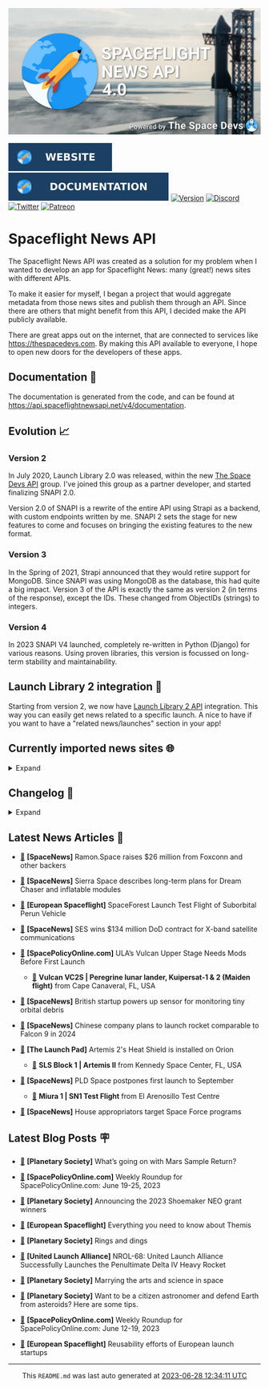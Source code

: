 ![Cover](https://raw.githubusercontent.com/TheSpaceDevs/spaceflightnewsapi/main/.github/profile/assets/snapi_poster.png)

[![Website](https://raw.githubusercontent.com/TheSpaceDevs/spaceflightnewsapi/main/.github/profile/assets/badge_snapi_website.svg)](https://spaceflightnewsapi.net/)
[![Documentation](https://raw.githubusercontent.com/TheSpaceDevs/spaceflightnewsapi/main/.github/profile/assets/badge_snapi_doc.svg)](https://api.spaceflightnewsapi.net/v4/docs)
[![Version](https://img.shields.io/github/v/release/TheSpaceDevs/spaceflightnewsapi?style=for-the-badge)](https://github.com/TheSpaceDevs/spaceflightnewsapi/releases/tag/v4.0.3)
[![Discord](https://img.shields.io/badge/Discord-%237289DA.svg?style=for-the-badge&logo=discord&logoColor=white)](https://discord.gg/p7ntkNA)
[![Twitter](https://img.shields.io/badge/Twitter-%231DA1F2.svg?style=for-the-badge&logo=Twitter&logoColor=white)](https://twitter.com/the_snapi)
[![Patreon](https://img.shields.io/badge/Patreon-F96854?style=for-the-badge&logo=patreon&logoColor=white)](https://www.patreon.com/TheSpaceDevs)

# Spaceflight News API

The Spaceflight News API was created as a solution for my problem when I wanted to develop an app for Spaceflight News: many (great!) news sites with different APIs.

To make it easier for myself, I began a project that would aggregate metadata from those news sites and publish them through an API. Since there are others that might benefit from this API, I decided make the API publicly available.

There are great apps out on the internet, that are connected to services like <https://thespacedevs.com>. By making this API available to everyone, I hope to open new doors for the developers of these apps.

## Documentation 📖

The documentation is generated from the code, and can be found at <https://api.spaceflightnewsapi.net/v4/documentation>.

## Evolution 📈

### Version 2

In July 2020, Launch Library 2.0 was released, within the new <a href="https://thespacedevs.com">The Space Devs API</a> group. I've joined this group as a partner developer, and started finalizing SNAPI 2.0.

Version 2.0 of SNAPI is a rewrite of the entire API using Strapi as a backend, with custom endpoints written by me.
SNAPI 2 sets the stage for new features to come and focuses on bringing the existing features to the new format.

### Version 3

In the Spring of 2021, Strapi announced that they would retire support for MongoDB. Since SNAPI was using MongoDB as the database, this had quite a big impact.
Version 3 of the API is exactly the same as version 2 (in terms of the response), except the IDs. These changed from ObjectIDs (strings) to integers.

### Version 4
In 2023 SNAPI V4 launched, completely re-written in Python (Django) for various reasons.
Using proven libraries, this version is focussed on long-term stability and maintainability.

## Launch Library 2 integration 🚀

Starting from version 2, we now have <a href="https://thespacedevs.com/llapi">Launch Library 2 API</a> integration. This way you can easily get news related to a specific launch.
A nice to have if you want to have a "related news/launches" section in your app!

## Currently imported news sites 🌐

<details>
<summary>Expand</summary>

- AmericaSpace
- Arstechnica
- Blue Origin
- CNBC
- ESA
- ElonX
- Euronews
- European Spaceflight
- Jet Propulsion Laboratory
- NASA
- NASASpaceflight
- National Geographic
- National Space Society
- Phys
- Planetary Society
- Reuters
- Space.com
- SpaceFlight Insider
- SpaceNews
- SpacePolicyOnline.com
- SpaceX
- Spaceflight Now
- SyFy
- TechCrunch
- Teslarati
- The Drive
- The Japan Times
- The Launch Pad
- The National
- The New York Times
- The Space Devs
- The Space Review
- The Verge
- The Wall Street Journal
- United Launch Alliance
- Virgin Galactic


</details>

## Changelog 📝
<details>
<summary>Expand</summary>

# V4.0.0

- Rewritten in Python and Django.

# V3.4.0

- Package updates
- Sentry fixes

# V3.0.0

- Package updates

### V3.2.0

- Various Sentry issues fixed

### V3.1.0

- Strapi updates
- Sentry updates
- Admin interface updates

### V3.0.0

- Switch to use Postgres as database

### V2.3.0

- The lost "article per (LL2) event" endpoint is back
- Changed the G4L logo on the site
- Added Sentry again, via the new Strapi plugin
- Changed from amqplib to amqp-connection-manager
- Updated to Strapi 3.5.3

### v2.2.0

- Dependency updates
- Code cleanup
- Admin side of things

### v2.1.0

- Backend changes on how new content is processed
- Package updates

### v2.0.0

- Complete rewrite of the app, focusing on existing features

</details>



## Latest News Articles 📰
- <a href="https://spacenews.com/ramon-space-raises-26-million-from-foxconn-and-other-backers/" >🔗</a> **[SpaceNews]** Ramon.Space raises $26 million from Foxconn and other backers


- <a href="https://spacenews.com/sierra-space-describes-long-term-plans-for-dream-chaser-and-inflatable-modules/" >🔗</a> **[SpaceNews]** Sierra Space describes long-term plans for Dream Chaser and inflatable modules


- <a href="https://europeanspaceflight.com/spaceforest-launch-test-flight-of-suborbital-perun-vehicle/" >🔗</a> **[European Spaceflight]** SpaceForest Launch Test Flight of Suborbital Perun Vehicle


- <a href="https://spacenews.com/ses-wins-134-million-dod-contract-for-x-band-satellite-communications/" >🔗</a> **[SpaceNews]** SES wins $134 million DoD contract for X-band satellite communications


- <a href="https://spacepolicyonline.com/news/ulas-vulcan-upper-stage-needs-mods-before-first-launch/" >🔗</a> **[SpacePolicyOnline.com]** ULA’s Vulcan Upper Stage Needs Mods Before First Launch


  - <a href="https://go4liftoff.com/launch/id/b973e965-3901-4bda-9236-b0afee33f388" >🚀</a> **Vulcan VC2S | Peregrine lunar lander, Kuipersat-1 & 2 (Maiden flight)** from Cape Canaveral, FL, USA



- <a href="https://spacenews.com/british-startup-powers-up-sensor-for-monitoring-tiny-orbital-debris/" >🔗</a> **[SpaceNews]** British startup powers up sensor for monitoring tiny orbital debris


- <a href="https://spacenews.com/chinese-company-plans-to-launch-rocket-comparable-to-falcon-9-in-2024/" >🔗</a> **[SpaceNews]** Chinese company plans to launch rocket comparable to Falcon 9 in 2024


- <a href="https://tlpnetwork.com/news/2023/06/artemis_2_heat_shield_installed" >🔗</a> **[The Launch Pad]** Artemis 2's Heat Shield is installed on Orion


  - <a href="https://go4liftoff.com/launch/id/41699701-2ef4-4b0c-ac9d-6757820cde87" >🚀</a> **SLS Block 1 | Artemis II** from Kennedy Space Center, FL, USA



- <a href="https://spacenews.com/pld-space-postpones-first-launch-to-september/" >🔗</a> **[SpaceNews]** PLD Space postpones first launch to September


  - <a href="https://go4liftoff.com/launch/id/b9fe915a-4359-4cc4-a23e-a9a5d8cf7856" >🚀</a> **Miura 1 | SN1 Test Flight** from El Arenosillo Test Centre



- <a href="https://spacenews.com/house-appropriators-target-space-force-programs/" >🔗</a> **[SpaceNews]** House appropriators target Space Force programs




## Latest Blog Posts 🪧

- <a href="https://www.planetary.org/articles/whats-going-on-with-mars-sample-return" >🔗</a> **[Planetary Society]** What’s going on with Mars Sample Return?


- <a href="https://spacepolicyonline.com/news/weekly-roundup-for-spacepolicyonline-com-june-19-25-2023/" >🔗</a> **[SpacePolicyOnline.com]** Weekly Roundup for SpacePolicyOnline.com: June 19-25, 2023


- <a href="https://www.planetary.org/articles/announcing-the-2023-shoemaker-neo-grant-winners" >🔗</a> **[Planetary Society]** Announcing the 2023 Shoemaker NEO grant winners


- <a href="https://europeanspaceflight.substack.com/p/everything-you-need-to-know-about-ddb" >🔗</a> **[European Spaceflight]** Everything you need to know about Themis


- <a href="https://www.planetary.org/the-downlink/rings-and-dings" >🔗</a> **[Planetary Society]** Rings and dings


- <a href="https://blog.ulalaunch.com/blog/united-launch-alliance-successfully-launches-the-penultimate-delta-iv-heavy-rocket" >🔗</a> **[United Launch Alliance]** NROL-68: United Launch Alliance Successfully Launches the Penultimate Delta IV Heavy Rocket


- <a href="https://www.planetary.org/articles/ariel-barreiro-interview" >🔗</a> **[Planetary Society]** Marrying the arts and science in space


- <a href="https://www.planetary.org/articles/citizen-astronomer-asteroid-defender-tips" >🔗</a> **[Planetary Society]** Want to be a citizen astronomer and defend Earth from asteroids? Here are some tips.


- <a href="https://spacepolicyonline.com/news/weekly-roundup-for-spacepolicyonline-com-june-12-19-2023/" >🔗</a> **[SpacePolicyOnline.com]** Weekly Roundup for SpacePolicyOnline.com: June 12-19, 2023


- <a href="https://europeanspaceflight.substack.com/p/reusability-efforts-of-european-launch" >🔗</a> **[European Spaceflight]** Reusability efforts of European launch startups




<hr>
  <div align="center">
  This <code>README.md</code> was last auto generated at <a href="https://www.timeanddate.com/worldclock/fixedtime.html?iso=20230628T123411">2023-06-28 12:34:11 UTC</a>
  <br>
</div>